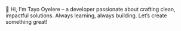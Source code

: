 👋 Hi, I'm Tayo Oyelere – a developer passionate about crafting clean, impactful solutions. Always learning, always building. Let’s create something great!
